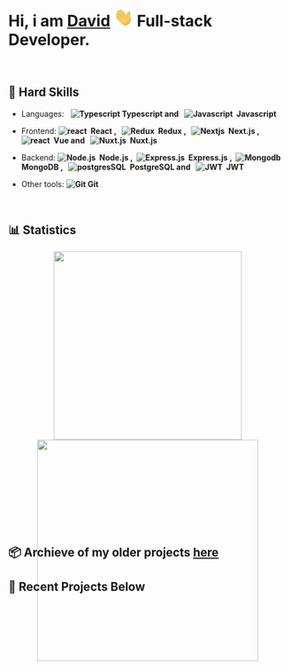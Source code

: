 #  Hi, i am [David][website] <img src="https://raw.githubusercontent.com/ABSphreak/ABSphreak/master/gifs/Hi.gif" width="35px"> Full-stack Developer.
  <br />

## :wrench: Hard Skills

<ul>
<li>
  <p><span style={color:'orange'} >Languages: &nbsp;</span>
<strong>
<img alt="Typescript" width="26px" src="https://raw.githubusercontent.com/davi38/davi38/main/images/ts.png" /> Typescript and &nbsp;
<img alt="Javascript" width="26px" src="https://raw.githubusercontent.com/davi38/davi38/main/images/javascript.png" /> &nbsp;Javascript
</strong>
</p>
</li>
<li>

<p>

Frontend:
<strong>
<img alt="react" width="26px" src="https://raw.githubusercontent.com/davi38/davi38/main/images/react.png" />&nbsp; React , &nbsp;
<img alt="Redux" width="26px" src="https://raw.githubusercontent.com/davi38/davi38/main/images/redux.png" />&nbsp; Redux , &nbsp;
  <img alt="Nextjs" width="26px" src="https://raw.githubusercontent.com/davi38/davi38/main/images/next_logo.png" /> &nbsp;Next.js ,&nbsp;
<img alt="react" width="26px" src="https://raw.githubusercontent.com/davi38/davi38/main/images/vue.png" />&nbsp; Vue and &nbsp;
<img alt="Nuxt.js" width="26px" src="https://raw.githubusercontent.com/davi38/davi38/main/images/nuxt.png" /> &nbsp;Nuxt.js
</strong>
</p>
</li>
<li>
    <p>
Backend:
      <strong>
        <img alt="Node.js" width="26px" src="https://raw.githubusercontent.com/davi38/davi38/main/images/nodejs.png" />&nbsp; Node.js ,&nbsp;
        <img alt="Express.js" width="76px" src="https://raw.githubusercontent.com/davi38/davi38/main/images/express.png" />&nbsp; Express.js ,&nbsp;
        <img alt="Mongodb" width="26px" src="https://raw.githubusercontent.com/davi38/davi38/main/images/mongodb.png" />&nbsp; MongoDB , &nbsp;
        <img alt="postgresSQL" width="26px" src="https://raw.githubusercontent.com/davi38/davi38/main/images/postgresSQL.png" />&nbsp; PostgreSQL and &nbsp;
        <img alt="JWT" width="76px" src="https://raw.githubusercontent.com/davi38/davi38/main/images/jwt.png" /> &nbsp;JWT
      </strong>
    </p>
</li>

<li>
  <p>
Other tools:
  <strong>
      <img alt="Git" width="26px" src="https://raw.githubusercontent.com/davi38/davi38/main/images/git.png" /> Git
  </strong>
  </p>
</li>
</ul>
<!-- <img align="left" alt="Django" width="26px" src="https://raw.githubusercontent.com/davi38/davi38/main/images/django.png" />
<img align="left" alt="Python" width="26px" src="https://raw.githubusercontent.com/davi38/davi38/main/images/python.png" />
<img align="left" alt="Flutter" width="26px" src="https://raw.githubusercontent.com/davi38/davi38/main/images/flutter.png" /> -->

<br />

## 📊 Statistics

  <div align="center" style="height:500px;margin:0" >
  <img align="center" width="340px" height="340px" src="https://github-readme-stats.vercel.app/api/top-langs/?username=davi38&hide_border=true&langs_count=10&theme=radical&layout=compact" />
  <img align="center" width="400px" height="400px" src="https://github-readme-streak-stats.herokuapp.com?user=davi38&theme=radical&hide_border=true&date_format=j%20M%5B%20Y%5D" />
  </div>

## :package: Archieve of my older projects [here][archive]

## 📱 Recent Projects Below

</div>

[website]: https://davi38.github.io/
[archive]: https://github.com/Davi-Archive
